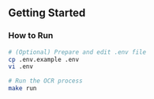 ## Getting Started

### How to Run

```bash
# (Optional) Prepare and edit .env file
cp .env.example .env
vi .env

# Run the OCR process
make run
```
